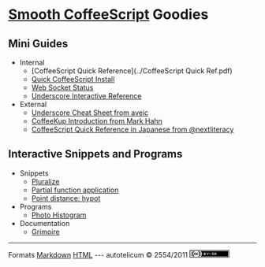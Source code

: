 
# [Smooth CoffeeScript](http://autotelicum.github.com/Smooth-CoffeeScript/) Goodies

## Mini Guides

* Internal
    + [CoffeeScript Quick Reference](../CoffeeScript Quick Ref.pdf)
    + [Quick CoffeeScript Install](install-notes.html)
    + [Web Socket Status](web-socket-status.html)
    + [Underscore Interactive Reference](underscore.html)
* External
    + [Underscore Cheat Sheet from aveic](http://aveic.ru/underscorejs/cheatsheet.pdf)
    + [CoffeeKup Introduction from Mark Hahn](https://raw.github.com/mark-hahn/coffeekup-intro/master/coffeekup-intro-pandoc/coffeekup-intro.pdf)
    + [CoffeeScript Quick Reference in Japanese from @nextliteracy](http://www.h3.dion.ne.jp/~y.ich/CoffeeScriptQuickRef.pdf)


## Interactive Snippets and Programs 

* Snippets
    + [Pluralize](pluralize.html)
    + [Partial function application](partial.html)
    + [Point distance: hypot](hypot.html)
* Programs
    + [Photo Histogram](histogram.html)
* Documentation
    + [Grimoire](../interactive/grimoire.html)

-----------------------------------------------------------------------------

Formats	[Markdown](goodies.md)	[HTML](goodies.html)
--- autotelicum © 2554/2011 ![License CCBYSA](../img/ccbysa.png)


<!-- Command used to format this document:
Edit ,>pandoc -f markdown -t html -S --css pandoc-template.css --template pandoc-template.html -B embed-menu.html -o goodies.html; open goodies.html
-->
